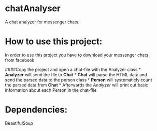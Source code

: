 # chatAnalyser
 A chat analyzer for messenger chats. 
 
# How to use this project:
 In order to use this project you have to download your messenger chats from facebook

 ####Copy the project and open a chat-file with the Analyzer class
      * **Analyzer** will send the file to **Chat**
      * **Chat** will parse the HTML data and send the parsed data to the person class
      * **Person** will systematicly count the parsed data from **Chat**
      * Afterwards the *Analyzer* will print out basic information about each Person in the chat-file

# Dependencies:
  BeautifulSoup
